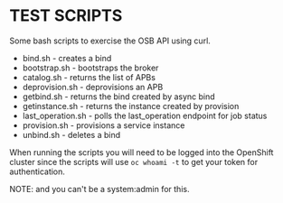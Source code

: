 # TEST SCRIPTS
Some bash scripts to exercise the OSB API using curl.

* bind.sh - creates a bind
* bootstrap.sh - bootstraps the broker
* catalog.sh - returns the list of APBs
* deprovision.sh - deprovisions an APB
* getbind.sh - returns the bind created by async bind
* getinstance.sh - returns the instance created by provision
* last_operation.sh - polls the last_operation endpoint for job status
* provision.sh - provisions a service instance
* unbind.sh - deletes a bind

When running the scripts you will need to be logged into the OpenShift cluster
since the scripts will use `oc whoami -t` to get your token for authentication.

NOTE: and you can't be a system:admin for this.
